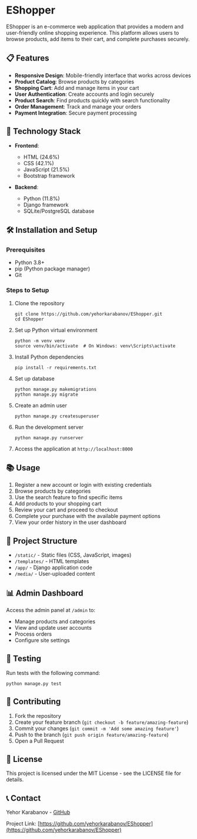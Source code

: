 # EShopper

EShopper is an e-commerce web application that provides a modern and user-friendly online shopping experience. This platform allows users to browse products, add items to their cart, and complete purchases securely.

## 📋 Features

- **Responsive Design**: Mobile-friendly interface that works across devices
- **Product Catalog**: Browse products by categories
- **Shopping Cart**: Add and manage items in your cart
- **User Authentication**: Create accounts and login securely
- **Product Search**: Find products quickly with search functionality
- **Order Management**: Track and manage your orders
- **Payment Integration**: Secure payment processing

## 🚀 Technology Stack

- **Frontend**: 
  - HTML (24.6%)
  - CSS (42.1%)
  - JavaScript (21.5%)
  - Bootstrap framework
  
- **Backend**:
  - Python (11.8%)
  - Django framework
  - SQLite/PostgreSQL database

## 🛠️ Installation and Setup

### Prerequisites

- Python 3.8+
- pip (Python package manager)
- Git

### Steps to Setup

1. Clone the repository
   ```
   git clone https://github.com/yehorkarabanov/EShopper.git
   cd EShopper
   ```

2. Set up Python virtual environment
   ```
   python -m venv venv
   source venv/bin/activate  # On Windows: venv\Scripts\activate
   ```

3. Install Python dependencies
   ```
   pip install -r requirements.txt
   ```

4. Set up database
   ```
   python manage.py makemigrations
   python manage.py migrate
   ```

5. Create an admin user
   ```
   python manage.py createsuperuser
   ```

6. Run the development server
   ```
   python manage.py runserver
   ```

7. Access the application at `http://localhost:8000`

## 📚 Usage

1. Register a new account or login with existing credentials
2. Browse products by categories
3. Use the search feature to find specific items
4. Add products to your shopping cart
5. Review your cart and proceed to checkout
6. Complete your purchase with the available payment options
7. View your order history in the user dashboard

## 🔧 Project Structure

- `/static/` - Static files (CSS, JavaScript, images)
- `/templates/` - HTML templates
- `/app/` - Django application code
- `/media/` - User-uploaded content

## 📊 Admin Dashboard

Access the admin panel at `/admin` to:
- Manage products and categories
- View and update user accounts
- Process orders
- Configure site settings

## 🧪 Testing

Run tests with the following command:
```
python manage.py test
```

## 📝 Contributing

1. Fork the repository
2. Create your feature branch (`git checkout -b feature/amazing-feature`)
3. Commit your changes (`git commit -m 'Add some amazing feature'`)
4. Push to the branch (`git push origin feature/amazing-feature`)
5. Open a Pull Request

## 📄 License

This project is licensed under the MIT License - see the LICENSE file for details.

## 📞 Contact

Yehor Karabanov - [GitHub](https://github.com/yehorkarabanov)

Project Link: [https://github.com/yehorkarabanov/EShopper](https://github.com/yehorkarabanov/EShopper)
